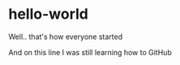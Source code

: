 # hello-world
Well.. that's how everyone started

And on this line I was still learning how to GitHub
